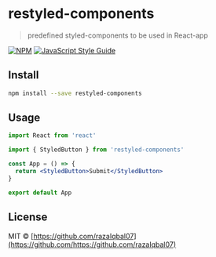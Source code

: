 # restyled-components

> predefined styled-components to be used in React-app

[![NPM](https://img.shields.io/npm/v/restyled-components.svg)](https://www.npmjs.com/package/restyled-components) [![JavaScript Style Guide](https://img.shields.io/badge/code_style-standard-brightgreen.svg)](https://standardjs.com)

## Install

```bash
npm install --save restyled-components
```

## Usage

```jsx
import React from 'react'

import { StyledButton } from 'restyled-components'

const App = () => {
  return <StyledButton>Submit</StyledButton>
}

export default App
```

## License

MIT © [https://github.com/razaIqbal07](https://github.com/https://github.com/razaIqbal07)
